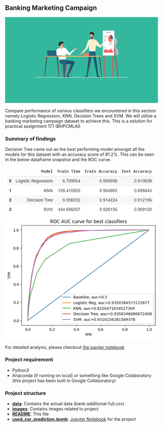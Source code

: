 ## Banking Marketing Campaign
![bank](images/intro.png)

Compare performance of various classifiers we encountered in this section namely Logistic Regression, KNN, Decision Trees and SVM. 
We will utilize a banking marketing campaign dataset to achieve this. This is a solution for practical assignment 17.1 (BHPCMLAI)

### Summary of findings

Decision Tree came out as the best performing model amongst all the models for this dataset with an accuracy score of 91.2%. This can be seen in the below dataframe snapshot and the ROC curve.

![performance](images/performance.png)
![roc](images/best_roc.png)

For detailed analysis, please checkout [the jupyter notebook](https://github.com/parthoghosh24/banking_marketing_campaign/blob/main/prompt_III.ipynb)

### Project requirement
- Python3
- Anaconda (if running on local) or something like Google Colaboratory (this project has been built in Google Collaboratory)

### Project structure
- <b><u>data</u></b>: Contains the actual data (bank-additional-full.csv)
- <b><u>images</u></b>: Contains images related to project
- <b><u>README</u></b>: This file
- <b><u>used_car_prediction.ipynb</u></b>: [Jupyter Notebook](https://github.com/parthoghosh24/banking_marketing_campaign/blob/main/prompt_III.ipynb) for the project
